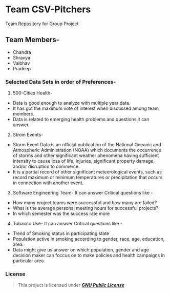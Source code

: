 # Team CSV-Pitchers
Team Repository for Group Project
## **Team Members-**
* Chandra
* Shravya
* Vaibhav
* Pradeep


### Selected Data Sets in order of Preferences-

1. 500-Cities Health- 
* Data is good enough to analyze with multiple year data.
* It has got the maximum vote of interest when discussed among team members.
* Data is related to emerging health problems and questions it can answer.

2. Strom Events-

* Storm Event Data is an official publication of the National Oceanic and Atmospheric Administration (NOAA) which documents the occurrence of storms and other significant weather phenomena having sufficient intensity to cause loss of life, injuries, significant property damage, and/or disruption to commerce. 
* It is a partial record of other significant meteorological events, such as record maximum or minimum temperatures or precipitation that occurs in connection with another event.

3. Software Engineering Team-
  It can answer Critical questions like -
  * How many project teams were successful and how many are failed?
  * What is the average personal meeting hours for successful projects?
  * In which semester was the success rate more

4. Tobacco Use-
It can answer Critical questions like -
 * Trend of Smoking status in participating state
 * Population active in smoking according to gender, race, age, education, area.
 * Data might give us answer on which population, gender and age decision maker can foccus on to make policies and health campaigns in particular area.


### License
>This project is licensed under  [**_GNU Public License_**]()
